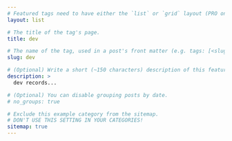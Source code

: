 ```yaml
---
# Featured tags need to have either the `list` or `grid` layout (PRO only).
layout: list

# The title of the tag's page.
title: dev

# The name of the tag, used in a post's front matter (e.g. tags: [<slug>]).
slug: dev

# (Optional) Write a short (~150 characters) description of this featured tag.
description: >
  dev records...

# (Optional) You can disable grouping posts by date.
# no_groups: true

# Exclude this example category from the sitemap.
# DON'T USE THIS SETTING IN YOUR CATEGORIES!
sitemap: true
---
```

